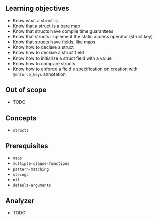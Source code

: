 ## Learning objectives

- Know what a struct is
- Know that a struct is a bare map
- Know that structs have compile time guarantees
- Know that structs implement the static access operator (struct.key)
- Know that structs have fields, like maps
- Know how to declare a struct
- Know how to declare a struct field
- Know how to initialize a struct field with a value
- Know how to compare structs
- Know how to enforce a field's specification on creation with `@enforce_keys` annotation

## Out of scope

- TODO

## Concepts

- `structs`

## Prerequisites

- `maps`
- `multiple-clause-functions`
- `pattern-matching`
- `strings`
- `nil`
- `default-arguments`

## Analyzer

- TODO
